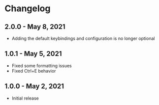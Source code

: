 # Changelog

## 2.0.0 - May 8, 2021

- Adding the default keybindings and configuration is no longer optional

## 1.0.1 - May 5, 2021

- Fixed some formatting issues
- Fixed Ctrl+E behavior

## 1.0.0 - May 2, 2021

- Initial release
